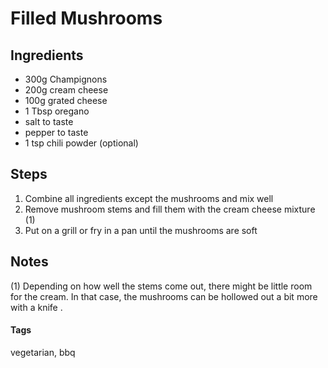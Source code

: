 # Filled Mushrooms

## Ingredients

* 300g Champignons
* 200g cream cheese
* 100g grated cheese
* 1 Tbsp oregano
* salt to taste 
* pepper to taste
* 1 tsp chili powder (optional)

## Steps

1. Combine all ingredients except the mushrooms and mix well
2. Remove mushroom stems and fill them with the cream cheese mixture (1)
3. Put on a grill or fry in a pan until the mushrooms are soft

## Notes

(1) Depending on how well the stems come out, there might be little room for the cream. 
In that case, the mushrooms can be hollowed out a bit more with a knife .

#### Tags
vegetarian, bbq

